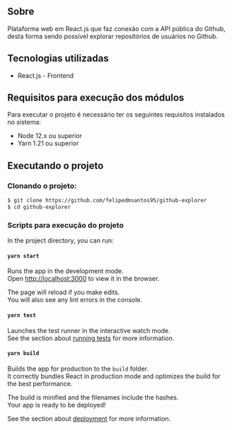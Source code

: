 
<!-- ![img/gobarber.png](img/gobarber.png) -->

## Sobre

Plataforma web em React.js que faz conexão com a API pública do Github, desta forma sendo possível explorar repositórios de usuários no Github.

## Tecnologias utilizadas

- React.js - Frontend

## Requisitos para execução dos módulos

Para executar o projeto é necessário ter os seguintes requisitos instalados no sistema:

- Node 12.x ou superior
- Yarn 1.21 ou superior

## Executando o projeto

### Clonando o projeto:

```bash
$ git clone https://github.com/felipedmsantos95/github-explorer
$ cd github-explorer
```

### Scripts para execução do projeto

In the project directory, you can run:

#### `yarn start`

Runs the app in the development mode.<br />
Open [http://localhost:3000](http://localhost:3000) to view it in the browser.

The page will reload if you make edits.<br />
You will also see any lint errors in the console.

#### `yarn test`

Launches the test runner in the interactive watch mode.<br />
See the section about [running tests](https://facebook.github.io/create-react-app/docs/running-tests) for more information.

#### `yarn build`

Builds the app for production to the `build` folder.<br />
It correctly bundles React in production mode and optimizes the build for the best performance.

The build is minified and the filenames include the hashes.<br />
Your app is ready to be deployed!

See the section about [deployment](https://facebook.github.io/create-react-app/docs/deployment) for more information.

